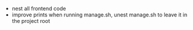 + nest all frontend code
+ improve prints when running manage.sh, unest manage.sh to leave it in the project root